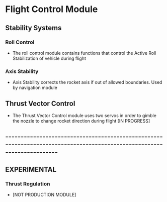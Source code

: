 # Flight Control Module

## Stability Systems

### Roll Control

* The roll control module contains functions that control the Active Roll Stabilization of vehicle during flight

### Axis Stability

* Axis Stability corrects the rocket axis if out of allowed boundaries. Used by navigation module

## Thrust Vector Control

* The Thrust Vector Control module uses two servos in order to gimble the nozzle to change rocket direction during flight [IN PROGRESS]


## -----------------------------------------------------------------------------------------------------------------------
## EXPERIMENTAL

### Thrust Regulation 

* [NOT PRODUCTION MODULE]